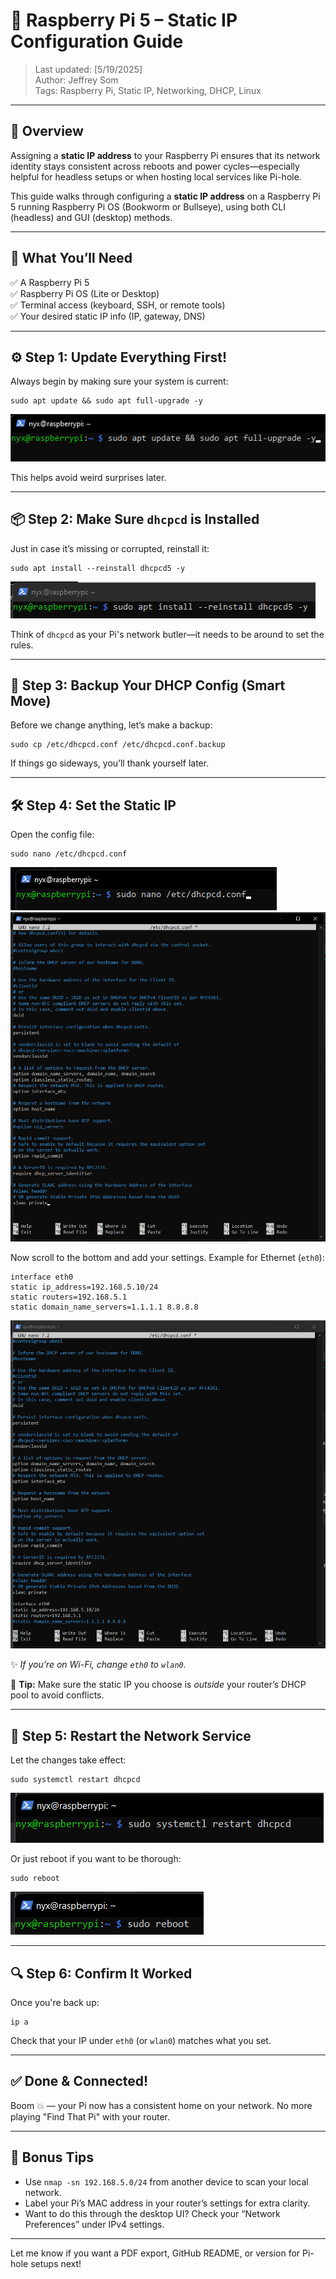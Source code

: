 # 📡 Raspberry Pi 5 – Static IP Configuration Guide

> Last updated: [5/19/2025]  
> Author: Jeffrey Som  
> Tags: Raspberry Pi, Static IP, Networking, DHCP, Linux

---

## 📝 Overview

Assigning a **static IP address** to your Raspberry Pi ensures that its network identity stays consistent across reboots and power cycles—especially helpful for headless setups or when hosting local services like Pi-hole.

This guide walks through configuring a **static IP address** on a Raspberry Pi 5 running Raspberry Pi OS (Bookworm or Bullseye), using both CLI (headless) and GUI (desktop) methods.

---

## 🚀 What You’ll Need

✅ A Raspberry Pi 5  
✅ Raspberry Pi OS (Lite or Desktop)  
✅ Terminal access (keyboard, SSH, or remote tools)  
✅ Your desired static IP info (IP, gateway, DNS)

---

## ⚙️ Step 1: Update Everything First!

Always begin by making sure your system is current:

```
sudo apt update && sudo apt full-upgrade -y
```

![Untitled](https://github.com/jsom98/KBPictures/blob/main/SS1.png)

This helps avoid weird surprises later.

---

## 📦 Step 2: Make Sure `dhcpcd` is Installed

Just in case it’s missing or corrupted, reinstall it:

```
sudo apt install --reinstall dhcpcd5 -y
```

![Untitled](https://github.com/jsom98/KBPictures/blob/main/SS2.png)

Think of `dhcpcd` as your Pi's network butler—it needs to be around to set the rules.

---

## 📁 Step 3: Backup Your DHCP Config (Smart Move)

Before we change anything, let’s make a backup:

```
sudo cp /etc/dhcpcd.conf /etc/dhcpcd.conf.backup
```

If things go sideways, you’ll thank yourself later.

---

## 🛠️ Step 4: Set the Static IP

Open the config file:

```
sudo nano /etc/dhcpcd.conf
```

![Untitled](https://github.com/jsom98/KBPictures/blob/main/SS3.png)
![Untitled](https://github.com/jsom98/KBPictures/blob/main/SS4.png)

Now scroll to the bottom and add your settings. Example for Ethernet (`eth0`):

```
interface eth0
static ip_address=192.168.5.10/24
static routers=192.168.5.1
static domain_name_servers=1.1.1.1 8.8.8.8
```

![Untitled](https://github.com/jsom98/KBPictures/blob/main/SS5.png)

✨ *If you're on Wi-Fi, change `eth0` to `wlan0`.*

🧠 **Tip:** Make sure the static IP you choose is *outside* your router’s DHCP pool to avoid conflicts.

---

## 🔄 Step 5: Restart the Network Service

Let the changes take effect:

```
sudo systemctl restart dhcpcd
```

![Untitled](https://github.com/jsom98/KBPictures/blob/main/SS6.png)

Or just reboot if you want to be thorough:

```
sudo reboot
```

![Untitled](https://github.com/jsom98/KBPictures/blob/main/SS7.png)

---

## 🔍 Step 6: Confirm It Worked

Once you're back up:

```
ip a
```

Check that your IP under `eth0` (or `wlan0`) matches what you set.

---

## ✅ Done & Connected!

Boom 💥 — your Pi now has a consistent home on your network. No more playing "Find That Pi" with your router.

---

## 🧠 Bonus Tips

- Use `nmap -sn 192.168.5.0/24` from another device to scan your local network.
- Label your Pi’s MAC address in your router’s settings for extra clarity.
- Want to do this through the desktop UI? Check your “Network Preferences” under IPv4 settings.

---

Let me know if you want a PDF export, GitHub README, or version for Pi-hole setups next!
